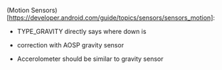 (Motion Sensors)[https://developer.android.com/guide/topics/sensors/sensors_motion]:

- TYPE_GRAVITY directly says where down is
- correction with AOSP gravity sensor

- Accerolometer should be similar to gravity sensor